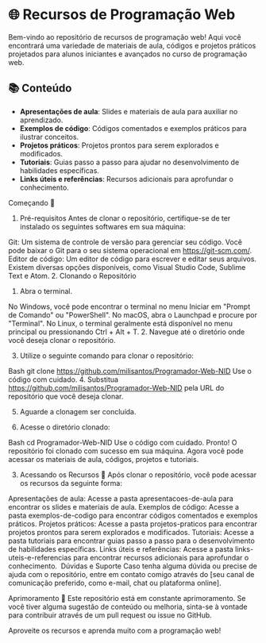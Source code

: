 # 🌐 Recursos de Programação Web

Bem-vindo ao repositório de recursos de programação web! Aqui você encontrará uma variedade de materiais de aula, códigos e projetos práticos projetados para alunos iniciantes e avançados no curso de programação web.

## 📚 Conteúdo

- **Apresentações de aula**: Slides e materiais de aula para auxiliar no aprendizado.
- **Exemplos de código**: Códigos comentados e exemplos práticos para ilustrar conceitos.
- **Projetos práticos**: Projetos prontos para serem explorados e modificados.
- **Tutoriais**: Guias passo a passo para ajudar no desenvolvimento de habilidades específicas.
- **Links úteis e referências**: Recursos adicionais para aprofundar o conhecimento.


Começando 🎯
1. Pré-requisitos
Antes de clonar o repositório, certifique-se de ter instalado os seguintes softwares em sua máquina:

Git: Um sistema de controle de versão para gerenciar seu código. Você pode baixar o Git para o seu sistema operacional em https://git-scm.com/.
Editor de código: Um editor de código para escrever e editar seus arquivos. Existem diversas opções disponíveis, como Visual Studio Code, Sublime Text e Atom.
2. Clonando o Repositório
1. Abra o terminal.

No Windows, você pode encontrar o terminal no menu Iniciar em "Prompt de Comando" ou "PowerShell".
No macOS, abra o Launchpad e procure por "Terminal".
No Linux, o terminal geralmente está disponível no menu principal ou pressionando Ctrl + Alt + T.
2. Navegue até o diretório onde você deseja clonar o repositório.

3. Utilize o seguinte comando para clonar o repositório:

Bash
git clone https://github.com/milisantos/Programador-Web-NID
Use o código com cuidado.
4. Substitua https://github.com/milisantos/Programador-Web-NID pela URL do repositório que você deseja clonar.

5. Aguarde a clonagem ser concluída.

6. Acesse o diretório clonado:

Bash
cd Programador-Web-NID
Use o código com cuidado.
Pronto! O repositório foi clonado com sucesso em sua máquina. Agora você pode acessar os materiais de aula, códigos, projetos e tutoriais.

3. Acessando os Recursos 🧐
Após clonar o repositório, você pode acessar os recursos da seguinte forma:

Apresentações de aula: Acesse a pasta apresentacoes-de-aula para encontrar os slides e materiais de aula.
Exemplos de código: Acesse a pasta exemplos-de-codigo para encontrar códigos comentados e exemplos práticos.
Projetos práticos: Acesse a pasta projetos-praticos para encontrar projetos prontos para serem explorados e modificados.
Tutoriais: Acesse a pasta tutoriais para encontrar guias passo a passo para o desenvolvimento de habilidades específicas.
Links úteis e referências: Acesse a pasta links-uteis-e-referencias para encontrar recursos adicionais para aprofundar o conhecimento.
‍ Dúvidas e Suporte
Caso tenha alguma dúvida ou precise de ajuda com o repositório, entre em contato comigo através do [seu canal de comunicação preferido, como e-mail, chat ou plataforma online].

Aprimoramento 🚀
Este repositório está em constante aprimoramento. Se você tiver alguma sugestão de conteúdo ou melhoria, sinta-se à vontade para contribuir através de um pull request ou issue no GitHub.

Aproveite os recursos e aprenda muito com a programação web!

